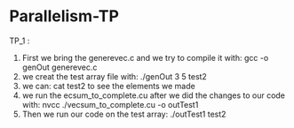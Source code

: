 # Parallelism-TP
TP_1 :
1. First we bring the generevec.c and we try to compile it with: gcc -o genOut generevec.c 
2. we creat the test array file with: ./genOut 3 5 test2
2. we can: cat test2 to see the elements we made 
3. we run the ecsum_to_complete.cu after we did the changes to our code with: nvcc ./vecsum_to_complete.cu -o outTest1
4. Then we run our code on the test array: ./outTest1 test2
